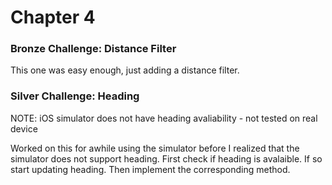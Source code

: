 Chapter 4
========================================

### Bronze Challenge: Distance Filter

This one was easy enough, just adding a distance filter. 

### Silver Challenge: Heading

NOTE: iOS simulator does not have heading avaliability - not tested on real device 

Worked on this for awhile using the simulator before I realized that the simulator does not support heading.
First check if heading is avalaible. If so start updating heading. Then implement the corresponding method. 
